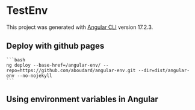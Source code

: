 # TestEnv

This project was generated with [Angular CLI](https://github.com/angular/angular-cli) version 17.2.3.

## Deploy with github pages
    
    ```bash
    ng deploy --base-href=/angular-env/ --repo=https://github.com/aboudard/angular-env.git --dir=dist/angular-env --no-nojekyll
    ```

## Using environment variables in Angular